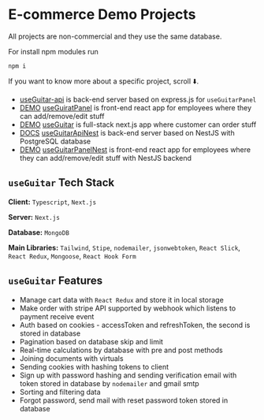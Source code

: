 # E-commerce Demo Projects

All projects are non-commercial and they use the same database.

For install npm modules run

```
npm i
```

If you want to know more about a specific project, scroll ⬇️.

- [useGuitar-api](https://github.com/DorianCzDev/useGuitar-api) is back-end server based on express.js for `useGuitarPanel`
- [DEMO](https://use-guitar-panel.vercel.app/) [useGuiratPanel](https://github.com/DorianCzDev/useGuitarPanel) is front-end react app for employees where they can add/remove/edit stuff
- [DEMO](https://use-guitar.vercel.app/) [useGuitar](https://github.com/DorianCzDev/useGuitar) is full-stack next.js app where customer can order stuff
- [DOCS](https://documenter.getpostman.com/view/33345435/2sAXqv4g9Y) [useGuitarApiNest](https://github.com/DorianCzDev/useGuitarApiNest) is back-end server based on NestJS with PostgreSQL database
- [DEMO](https://use-guitar-panel-nest.vercel.app/) [useGuitarPanelNest](https://github.com/DorianCzDev/useGuitarPanelNest) is front-end react app for employees where they can add/remove/edit stuff with NestJS backend

## `useGuitar` Tech Stack

**Client:** `Typescript`, `Next.js`

**Server:** `Next.js`

**Database:** `MongoDB`

**Main Libraries:** `Tailwind`, `Stipe`, `nodemailer`, `jsonwebtoken`, `React Slick`, `React Redux`, `Mongoose`, `React Hook Form`

## `useGuitar` Features

- Manage cart data with `React Redux` and store it in local storage
- Make order with stripe API supported by webhook which listens to payment receive event
- Auth based on cookies - accessToken and refreshToken, the second is stored in database
- Pagination based on database skip and limit
- Real-time calculations by database with pre and post methods
- Joining documents with virtuals
- Sending cookies with hashing tokens to client
- Sign up with password hashing and sending verification email with token stored in database by `nodemailer` and gmail smtp
- Sorting and filtering data
- Forgot password, send mail with reset password token stored in database
